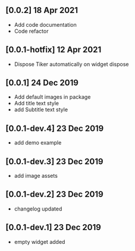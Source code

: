 ## [0.0.2] 18 Apr 2021 
 * Add code documentation
 * Code refactor

## [0.0.1-hotfix] 12 Apr 2021
  * Dispose Tiker automatically on widget dispose
  
## [0.0.1] 24 Dec 2019
  * Add default images in package
  * Add title text style
  * add Subtitle text style

## [0.0.1-dev.4] 23 Dec 2019
  * add demo example

## [0.0.1-dev.3] 23 Dec 2019
  * add image assets
  
## [0.0.1-dev.2] 23 Dec 2019
  * changelog updated

## [0.0.1-dev.1] 23 Dec 2019

  * empty widget added
  

  